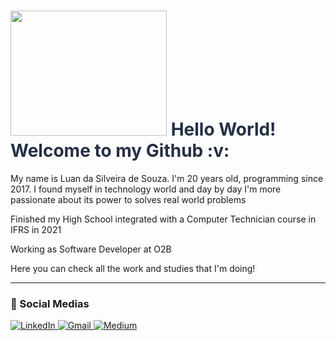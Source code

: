 <h1 style="color:252F44">
  <img src="https://blog.bsource.com.br/assets/img/Tutorial.gif" width="250" height="200" />
  Hello World! Welcome to my Github :v:
</h1>

<p>My name is Luan da Silveira de Souza. I'm 20 years old, programming since 2017. I found myself in technology world and day by day I'm more passionate about its power to solves real world problems</p>
<p>Finished my High School integrated with a Computer Technician course in IFRS in 2021</p>
<p>Working as Software Developer at O2B</p>
<p>Here you can check all the work and studies that I'm doing!</p>

---
### :busts_in_silhouette: Social Medias 
<a href="https://www.linkedin.com/in/luan-souza-6b07b1171/">
<img alt="LinkedIn" src="https://img.shields.io/badge/-LinkedIn Luan Souza-0A66C2?style=for-the-badge&logo=Linkedin&logoColor=white" />
</a>
<a href="mailto: luansouzasilveira@gmail.com">
<img alt="Gmail" src="https://img.shields.io/badge/-Email luansouzasilveira@gmail.com-D93025?style=for-the-badge&logo=Gmail&logoColor=white&" />
</a>
<a href="https://medium.com/@luansouzasilveira">
<img alt="Medium" src="https://img.shields.io/badge/-Medium @luansouzasilveira-000000?style=for-the-badge&logo=Medium&logoColor=white" />
</a>

